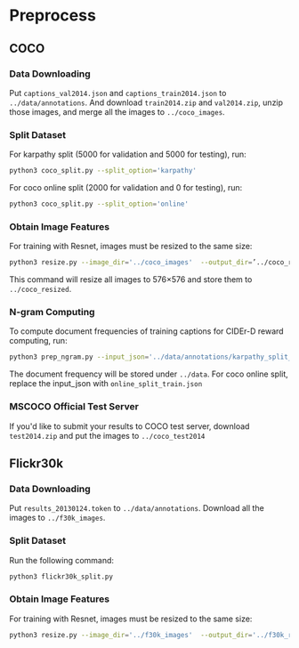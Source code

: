 # Preprocess
## COCO
### Data Downloading
Put `captions_val2014.json` and `captions_train2014.json` to `../data/annotations`. And download `train2014.zip` and `val2014.zip`, unzip those images, and merge all the images to `../coco_images`.
### Split Dataset
For karpathy split (5000 for validation and 5000 for testing), run:
```bash
python3 coco_split.py --split_option='karpathy'
```
For coco online split (2000 for validation and 0 for testing), run:
```bash
python3 coco_split.py --split_option='online'
```
### Obtain Image Features
For training with Resnet, images must be resized to the same size:
```bash
python3 resize.py --image_dir='../coco_images'  --output_dir=’../coco_resized’  --image_size=576
```
This command will resize all images to 576×576 and store them to `../coco_resized`.
### N-gram Computing
To compute document frequencies of training captions for CIDEr-D reward computing, run:
```bash
python3 prep_ngram.py --input_json='../data/annotations/karpathy_split_train.json'
```
The document frequency will be stored under `../data`. For coco online split, replace the input_json with `online_split_train.json`
### MSCOCO Official Test Server
If you'd like to submit your results to COCO test server, download `test2014.zip` and put the images to `../coco_test2014`
## Flickr30k
### Data Downloading
Put `results_20130124.token` to `../data/annotations`. Download all the images to `../f30k_images`.
### Split Dataset
Run the following command:
```bash
python3 flickr30k_split.py 
```
### Obtain Image Features
For training with Resnet, images must be resized to the same size:
```bash
python3 resize.py --image_dir='../f30k_images'  --output_dir='../f30k_resized’  --image_size=576
```
